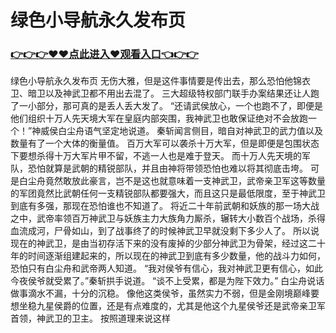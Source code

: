 # 绿色小导航永久发布页

### <a href="https://github.com/xinfue/dunp/issues/2">👉👉👉♥♥点此进入♥观看入口👈👉👉</a>

绿色小导航永久发布页
无伤大雅，但是这件事情要是传出去，那么恐怕他锦衣卫、暗卫以及神武卫都不用出去混了。
    三大超级特权部门联手办案结果还让人跑了一小部分，那可真的是丢人丢大发了。
    “还请武侯放心，一个也跑不了，即便是他们组织十万人先天境大军在皇庭内部突围，我神武卫也敢保证绝对不会放跑一个！”神威侯白尘舟语气坚定地说道。
    秦斩闻言侧目，暗自对神武卫的武力值以及数量有了一个大体的衡量值。
    百万大军可以袭杀十万大军，但是即便是包围状态下要想杀得十万大军片甲不留，不逃一人也是难于登天。
    而十万人先天境的军队，恐怕就算是武朝的精锐部队，并且由神将带领恐怕也难以将其彻底击垮。
    可是白尘舟竟然敢放此豪言，岂不是这也就意味着一支神武卫，武帝亲卫军这等数量的军团竟然比武朝任何一支精锐部队都要强大，而且这只是最低限度，至于神武卫到底有多强，那现在恐怕谁也不知道了。
    将近二十年前武朝和妖族的那一场大战之中，武帝率领百万神武卫与妖族主力大族角力厮杀，辗转大小数百个战场，杀得血流成河，尸骨如山，到了战事终了的时候神武卫早就没剩下多少人了。
    所以说现在的神武卫，是由当初存活下来的没有废掉的少部分神武卫为骨架，经过这二十年的时间逐渐组建起来的，所以现在的神武卫到底有多少数量，他的战斗力如何，恐怕只有白尘舟和武帝两人知道。
    “我对侯爷有信心，我对神武卫更有信心，如此今夜侯爷就受累了。”秦斩拱手说道。
    “谈不上受累，都是为陛下效力。”
    白尘舟说话做事滴水不漏，十分的沉稳。
    像他这类侯爷，虽然实力不弱，但是金刚境巅峰要想坐稳九星侯爵的位置，还是有点难度的，尤其是他这个九星侯爷还是武帝亲卫军首领，神武卫的卫主。
    按照道理来说这样
